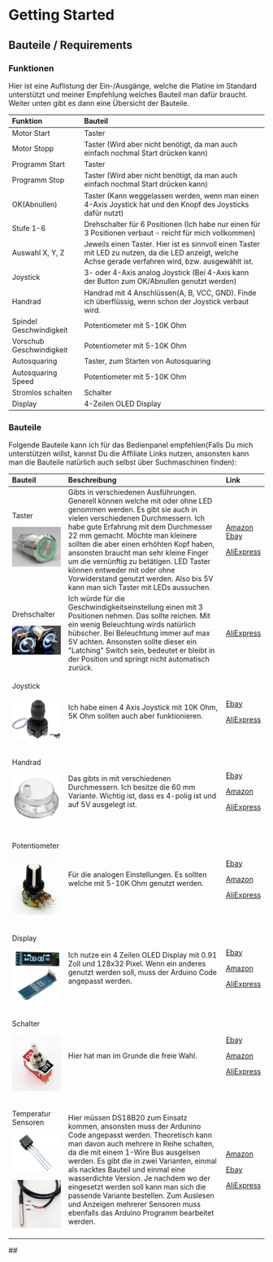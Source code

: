 # Getting Started

## Bauteile / Requirements

### Funktionen

Hier ist eine Auflistung der Ein-/Ausgänge, welche die Platine im Standard unterstützt und meiner Empfehlung welches Bauteil man dafür braucht. Weiter unten gibt es dann eine Übersicht der Bauteile.

| Funktion | Bauteil |
| :--- | :--- |
| Motor Start | Taster |
| Motor Stopp | Taster \(Wird aber nicht benötigt, da man auch einfach nochmal Start drücken kann\) |
| Programm Start | Taster |
| Programm Stop | Taster \(Wird aber nicht benötigt, da man auch einfach nochmal Start drücken kann\) |
| OK\(Abnullen\) | Taster \(Kann weggelassen werden, wenn man einen 4-Axis Joystick hat und den Knopf des Joysticks dafür nutzt\) |
| Stufe 1-6 | Drehschalter für 6 Positionen \(Ich habe nur einen für 3 Positionen verbaut - reicht für mich vollkommen\) |
| Auswahl X, Y, Z | Jeweils einen Taster. Hier ist es sinnvoll einen Taster mit LED zu nutzen, da die LED anzeigt, welche Achse gerade verfahren wird, bzw. ausgewählt ist. |
| Joystick | 3- oder 4-Axis analog Joystick \(Bei 4-Axis kann der Button zum OK/Abnullen genutzt werden\) |
| Handrad | Handrad mit 4 Anschlüssen\(A, B, VCC, GND\). Finde ich überflüssig, wenn schon der Joystick verbaut wird. |
| Spindel Geschwindigkeit | Potentiometer mit 5-10K Ohm |
| Vorschub Geschwindigkeit | Potentiometer mit 5-10K Ohm |
| Autosquaring | Taster, zum Starten von Autosquaring |
| Autosquaring Speed | Potentiometer mit 5-10K Ohm |
| Stromlos schalten | Schalter |
| Display | 4-Zeilen OLED Display |

### Bauteile

Folgende Bauteile kann ich für das Bedienpanel empfehlen\(Falls Du mich unterstützen willst, kannst Du die Affiliate Links nutzen, ansonsten kann man die Bauteile natürlich auch selbst über Suchmaschinen finden\):

<table>
  <thead>
    <tr>
      <th style="text-align:left">Bauteil</th>
      <th style="text-align:left">Beschreibung</th>
      <th style="text-align:left">Link</th>
    </tr>
  </thead>
  <tbody>
    <tr>
      <td style="text-align:left">
        <p>Taster</p>
        <p>
          <img src="../.gitbook/assets/taster_led.jpg" alt/>
        </p>
      </td>
      <td style="text-align:left">Gibts in verschiedenen Ausf&#xFC;hrungen. Generell k&#xF6;nnen welche
        mit oder ohne LED genommen werden. Es gibt sie auch in vielen verschiedenen
        Durchmessern. Ich habe gute Erfahrung mit dem Durchmesser 22 mm gemacht.
        M&#xF6;chte man kleinere sollten die aber einen erh&#xF6;hten Kopf haben,
        ansonsten braucht man sehr kleine Finger um die vern&#xFC;nftig zu bet&#xE4;tigen.
        LED Taster k&#xF6;nnen entweder mit oder ohne Vorwiderstand genutzt werden.
        Also bis 5V kann man sich Taster mit LEDs aussuchen.</td>
      <td style="text-align:left">
        <p><a href="https://amzn.to/2wyopHt">Amazon</a>
          <br /><a href="http://rover.ebay.com/rover/1/707-53477-19255-0/1?ff3=4&amp;pub=5575576561&amp;toolid=10001&amp;campid=5338665749&amp;customid=&amp;mpre=https%3A%2F%2Fwww.ebay.de%2Fitm%2FSchalter-Taster-beleuchtet-LED-16-19-22mm-Klingel-Druckschalter-Klingeltaster%2F311618190726%3F_trkparms%3Dispr%253D1%26hash%3Ditem488de43d86%3Am%3Am_A8rk6yWEWQO9lL4XBHr-g%26enc%3DAQAEAAACUBPxNw%252BVj6nta7CKEs3N0qXGBKxoyUlyl9wldGRYUmSslFgUNgzk5kEbyqmgR0KEM5KcchTaDnqcbV7ibmbxCq%252B%252Bo7ED4CDceqR58uDOA4fztMJtnsmKMaQd8zn8YJ1Vh27gRT%252FCQgcUXFo0x1oZaH%252Bsa18Hy0Kxa2I5JOuawabl5mPbL0HbLazmCa5eN1hQc60VCfkihg97PFvz1moRdX6iFCZ86rSyrL3IZV0wpQ%252Fux8SiwbBZ2p1juGRJ6%252B56qI4FoSkTdJc8X5T7muY%252FU4zEWsMq%252BJW%252BoiYWDBg1BK%252BuZZE0CmcfVqrsqJAeRAbnqPwypViaf8OPCVKiD7XZlXRDl6xFFe3lSxI5GJmCye4dLhb7pQLSHNXziJvRJs5ZTMMYj0W%252BBSStWw%252BgMdj7nVBrD3N%252FBvOSGwuR8HlSSS5W81BhBf9FOmJyjVEfaAWCwrfQUtHch78yr2YrK91AFa9IN7BOKp8CIll4g4CR%252BCGSns4tDdgGWcGAagwn2Th7EoXs2NDQnfFUDAkJgDzeuxhg5iCWxutQag8tp39w3K4SnL9XTy2IkQliQj5%252BA1FFzowyqfx6%252FYdUojHRXtmGEn8mnb8utfMSu1vRraavbJ32sbhuod9nOTRZoc77rm4hM5C8NVvjAEFQfFSwrR%252BmrIEqYEKU5Y6Fnd60%252F1n2qNgcJVQ1SV0MSNpXXga35G3qpFaFJ8O2HoHtOYXz7Pf7K7kLq%252BwFqcEeKv%252BXo5xt8c5ZQmoRLZlN3YxFAXLd6m8yEwcz6e7SqiZBKvOvZBj8WKY%253D%26checksum%3D31161819072634d3723e04f945f4895b15cbd478fcd5">Ebay</a>
        </p>
        <p><a href="     https://s.click.aliexpress.com/e/_d8RREm2">AliExpress</a>
        </p>
      </td>
    </tr>
    <tr>
      <td style="text-align:left">
        <p>Drehschalter</p>
        <p>
          <img src="../.gitbook/assets/3_position_switch.jpg" alt/>
        </p>
      </td>
      <td style="text-align:left">Ich w&#xFC;rde f&#xFC;r die Geschwindigkeitseinstellung einen mit 3 Positionen
        nehmen. Das sollte reichen. Mit ein wenig Beleuchtung wirds nat&#xFC;rlich
        h&#xFC;bscher. Bei Beleuchtung immer auf max 5V achten. Ansonsten sollte
        dieser ein &quot;Latching&quot; Switch sein, bedeutet er bleibt in der
        Position und springt nicht automatisch zur&#xFC;ck.</td>
      <td style="text-align:left"><a href="     https://s.click.aliexpress.com/e/_d6WdDN4">AliExpress</a>
      </td>
    </tr>
    <tr>
      <td style="text-align:left">
        <p>Joystick</p>
        <p>
          <img src="../.gitbook/assets/joystick.jpg" alt/>
        </p>
      </td>
      <td style="text-align:left">Ich habe einen 4 Axis Joystick mit 10K Ohm, 5K Ohm sollten auch aber funktionieren.</td>
      <td
      style="text-align:left">
        <p><a href="http://rover.ebay.com/rover/1/707-53477-19255-0/1?ff3=4&amp;pub=5575576561&amp;toolid=10001&amp;campid=5338665749&amp;customid=&amp;mpre=https%3A%2F%2Fwww.ebay.de%2Fsch%2Fi.html%3F_osacat%3D58168%26_odkw%3Ddrehschalter%2B3%2Bled%26_from%3DR40%26_trksid%3Dm570.l1313%26_nkw%3D4%2Baxis%2Bjoystick%26_sacat%3D0">Ebay</a>
        </p>
        <p><a href="     https://s.click.aliexpress.com/e/_dUpiPYw">AliExpress</a>
        </p>
        </td>
    </tr>
    <tr>
      <td style="text-align:left">
        <p>Handrad</p>
        <p>
          <img src="../.gitbook/assets/handrad.jpg" alt/>
        </p>
      </td>
      <td style="text-align:left">Das gibts in mit verschiedenen Durchmessern. Ich besitze die 60 mm Variante.
        Wichtig ist, dass es 4-polig ist und auf 5V ausgelegt ist.</td>
      <td style="text-align:left">
        <p><a href="http://rover.ebay.com/rover/1/707-53477-19255-0/1?ff3=4&amp;pub=5575576561&amp;toolid=10001&amp;campid=5338665749&amp;customid=&amp;mpre=https%3A%2F%2Fwww.ebay.de%2Fsch%2Fi.html%3F_osacat%3D0%26_odkw%3Dhandrad%26_from%3DR40%26_trksid%3Dp2334524.m570.l1313.TR12.TRC2.A0.H0.Xhandrad%2Bcnc.TRS0%26_nkw%3Dhandrad%2Bcnc%26_sacat%3D0">Ebay</a>
        </p>
        <p><a href="https://amzn.to/39t1zy1">Amazon</a>
        </p>
        <p><a href="     https://s.click.aliexpress.com/e/_dYvDcgO">AliExpress</a>
        </p>
      </td>
    </tr>
    <tr>
      <td style="text-align:left">
        <p>Potentiometer</p>
        <p>
          <img src="../.gitbook/assets/poti.jpg" alt/>
        </p>
      </td>
      <td style="text-align:left">F&#xFC;r die analogen Einstellungen. Es sollten welche mit 5-10K Ohm genutzt
        werden.</td>
      <td style="text-align:left">
        <p><a href="http://rover.ebay.com/rover/1/707-53477-19255-0/1?ff3=4&amp;pub=5575576561&amp;toolid=10001&amp;campid=5338665749&amp;customid=&amp;mpre=https%3A%2F%2Fwww.ebay.de%2Fsch%2Fi.html%3F_odkw%3Dpit%2B10k%26_osacat%3D0%26_from%3DR40%26_trksid%3Dm570.l1313%26_nkw%3Dpoti%2B10k%26_sacat%3D0">Ebay</a>
        </p>
        <p><a href="https://amzn.to/2QOFNym">Amazon</a>
        </p>
        <p><a href="https://www.aliexpress.com/item/4000281076809.html?spm=a2g0o.productlist.0.0.1ed953e4kiLPhc&amp;algo_pvid=c1c80a79-3669-4174-a2c1-e1a06e016721&amp;algo_expid=c1c80a79-3669-4174-a2c1-e1a06e016721-0&amp;btsid=0b0a187915854663647723961e305a&amp;ws_ab_test=searchweb0_0,searchweb201602_,searchweb201603_">AliExpress</a>
        </p>
      </td>
    </tr>
    <tr>
      <td style="text-align:left">
        <p>Display</p>
        <p>
          <img src="../.gitbook/assets/oleddisplay.jpg" alt/>
        </p>
      </td>
      <td style="text-align:left">Ich nutze ein 4 Zeilen OLED Display mit 0.91 Zoll und 128x32 Pixel. Wenn
        ein anderes genutzt werden soll, muss der Arduino Code angepasst werden.</td>
      <td
      style="text-align:left">
        <p><a href="http://rover.ebay.com/rover/1/707-53477-19255-0/1?ff3=4&amp;pub=5575576561&amp;toolid=10001&amp;campid=5338665749&amp;customid=&amp;mpre=https%3A%2F%2Fwww.ebay.de%2Fsch%2Fi.html%3F_osacat%3D0%26_odkw%3Doled%2Bi2c%26_from%3DR40%26_trksid%3Dp2334524.m570.l1313.TR1.TRC0.A0.H0.Xoled%2B0.91.TRS0%26_nkw%3Doled%2B0.91%26_sacat%3D0">Ebay</a>
        </p>
        <p><a href="https://amzn.to/2y6lh5N">Amazon</a>
        </p>
        <p><a href="     https://s.click.aliexpress.com/e/_d7ZfiZu">AliExpress</a>
        </p>
        </td>
    </tr>
    <tr>
      <td style="text-align:left">
        <p>Schalter</p>
        <p>
          <img src="../.gitbook/assets/schalter.jpg" alt/>
        </p>
      </td>
      <td style="text-align:left">Hier hat man im Grunde die freie Wahl.</td>
      <td style="text-align:left">
        <p><a href="http://rover.ebay.com/rover/1/707-53477-19255-0/1?ff3=4&amp;pub=5575576561&amp;toolid=10001&amp;campid=5338665749&amp;customid=&amp;mpre=https%3A%2F%2Fwww.ebay.de%2Fsch%2Fi.html%3F_osacat%3D0%26_odkw%3Doled%2B0.91%26_from%3DR40%26_trksid%3Dp2334524.m570.l1313.TR12.TRC2.A0.H0.X12v%2Bschalte.TRS0%26_nkw%3D12v%2Bschalter%26_sacat%3D0">Ebay</a>
        </p>
        <p><a href="https://amzn.to/3bxkqK2">Amazon</a>
        </p>
        <p><a href="     https://s.click.aliexpress.com/e/_dTlhxqA">AliExpress</a>
        </p>
      </td>
    </tr>
    <tr>
      <td style="text-align:left">
        <p>Temperatur Sensoren</p>
        <p>
          <img src="../.gitbook/assets/ds18b20.jpg" alt/>
        </p>
        <p>
          <img src="../.gitbook/assets/ds18b20_waterproof.jpg" alt/>
        </p>
      </td>
      <td style="text-align:left">Hier m&#xFC;ssen DS18B20 zum Einsatz kommen, ansonsten muss der Ardunino
        Code angepasst werden. Theoretisch kann man davon auch mehrere in Reihe
        schalten, da die mit einem 1-Wire Bus ausgelsen werden. Es gibt die in
        zwei Varianten, einmal als nacktes Bauteil und einmal eine wasserdichte
        Version. Je nachdem wo der eingesetzt werden soll kann man sich die passende
        Variante bestellen. Zum Auslesen und Anzeigen mehrerer Sensoren muss ebenfalls
        das Arduino Programm bearbeitet werden.</td>
      <td style="text-align:left">
        <p><a href="https://amzn.to/2UpkSEc">Amazon</a>
        </p>
        <p><a href="http://rover.ebay.com/rover/1/707-53477-19255-0/1?ff3=4&amp;pub=5575576561&amp;toolid=10001&amp;campid=5338665749&amp;customid=&amp;mpre=https%3A%2F%2Fwww.ebay.de%2Fsch%2Fi.html%3F_osacat%3D0%26_odkw%3Darduino%2Bmega%26_from%3DR40%26_trksid%3Dp2334524.m570.l1313.TR11.TRC1.A0.H0.Xds18b20.TRS0%26_nkw%3Dds18b20%26_sacat%3D0%26_sacat%3D65507">Ebay</a>
        </p>
        <p><a href="     https://s.click.aliexpress.com/e/_d8dUrcE">AliExpress</a>
        </p>
      </td>
    </tr>
  </tbody>
</table>## 

